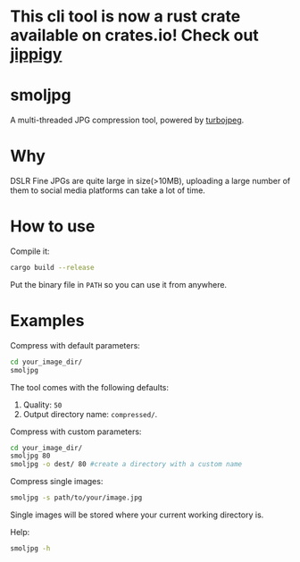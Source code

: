 # This cli tool is now a rust crate available on crates.io! Check out [jippigy](https://crates.io/crates/jippigy)
# smoljpg
A multi-threaded JPG compression tool, powered by [turbojpeg](https://github.com/honzasp/rust-turbojpeg).
# Why
DSLR Fine JPGs are quite large in size(>10MB), uploading a large number of them to social media platforms can take a lot of time.
# How to use
Compile it:
```bash
cargo build --release
```
Put the binary file in `PATH` so you can use it from anywhere.

# Examples
Compress with default parameters:
```bash
cd your_image_dir/
smoljpg
```
The tool comes with the following defaults:
1. Quality: `50`
2. Output directory name: `compressed/`.

Compress with custom parameters:
```bash
cd your_image_dir/
smoljpg 80
smoljpg -o dest/ 80 #create a directory with a custom name
```
Compress single images:
```bash
smoljpg -s path/to/your/image.jpg
```
Single images will be stored where your current working directory is.  

Help:
```bash
smoljpg -h
```
